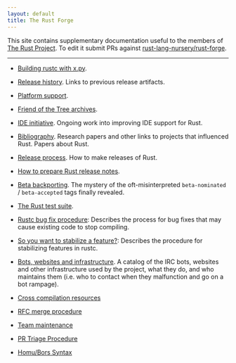 ```yaml
---
layout: default
title: The Rust Forge
---
```


This site contains supplementary documentation useful to the members
of [The Rust Project](https://www.rust-lang.org). To edit it submit
PRs against [rust-lang-nursery/rust-forge].

[rust-lang-nursery/rust-forge]: https://github.com/rust-lang-nursery/rust-forge

<hr/>

* [Building rustc with x.py](x-py.html).

* [Release history](releases.html). Links to previous release
  artifacts.

* [Platform support](platform-support.html).

* [Friend of the Tree archives](fott.html).

* [IDE initiative](ides.html). Ongoing work into improving IDE support
  for Rust.

* [Bibliography](bibliography.html). Research papers and other links
  to projects that influenced Rust. Papers about Rust.

* [Release process](release-process.html). How to make releases of
  Rust.

* [How to prepare Rust release notes](release-notes.html).

* [Beta backporting](beta-backporting.html). The mystery of the
  oft-misinterpreted `beta-nominated` / `beta-accepted` tags finally
  revealed.

* [The Rust test suite](test-suite.html).

* [Rustc bug fix procedure](rustc-bug-fix-procedure.html): Describes the
  process for bug fixes that may cause existing code to stop
  compiling.

* [So you want to stabilize a feature?](stabilization-guide.html): Describes
  the procedure for stabilizing features in rustc.

* [Bots, websites and infrastructure](infrastructure.html). A catalog
  of the IRC bots, websites and other infrastructure used by the
  project, what they do, and who maintains them (i.e. who to contact
  when they malfunction and go on a bot rampage).

* [Cross compilation resources](cross-compilation/index.html)

* [RFC merge procedure](rfc-merge-procedure.html)

* [Team maintenance](rustc-team-maintenance.html)

* [PR Triage Procedure](pr-triage-procedure.html)

* [Homu/Bors Syntax](https://buildbot2.rust-lang.org/homu/)
